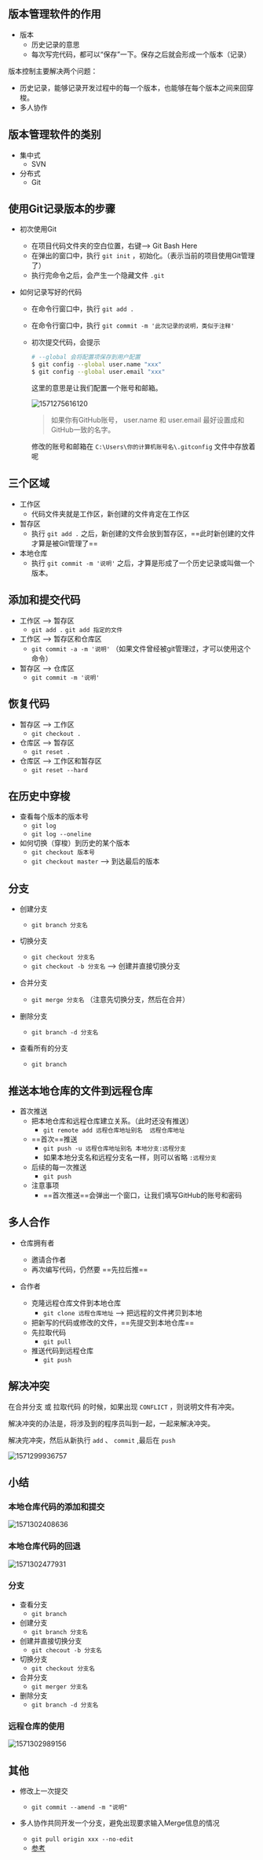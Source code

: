 ## 版本管理软件的作用

- 版本
    - 历史记录的意思
    - 每次写完代码，都可以“保存”一下。保存之后就会形成一个版本（记录）

版本控制主要解决两个问题：

- 历史记录，能够记录开发过程中的每一个版本，也能够在每个版本之间来回穿梭。
- 多人协作

## 版本管理软件的类别

- 集中式
    - SVN
- 分布式
    - Git

## 使用Git记录版本的步骤

- 初次使用Git
    - 在项目代码文件夹的空白位置，右键--> Git Bash Here
    - 在弹出的窗口中，执行 `git init` ，初始化。（表示当前的项目使用Git管理了）
    - 执行完命令之后，会产生一个隐藏文件 `.git`

- 如何记录写好的代码

    - 在命令行窗口中，执行 `git add .`
    - 在命令行窗口中，执行 `git commit -m '此次记录的说明，类似于注释'`

    - 初次提交代码，会提示

        ```bash
        # --global 会将配置项保存到用户配置
        $ git config --global user.name "xxx"
        $ git config --global user.email "xxx"
        ```

        这里的意思是让我们配置一个账号和邮箱。

        ![1571275616120](Git课堂笔记.assets/1571275616120.png)

        > 如果你有GitHub账号， user.name 和 user.email 最好设置成和GitHub一致的名字。

        修改的账号和邮箱在 `C:\Users\你的计算机账号名\.gitconfig` 文件中存放着呢

## 三个区域

- 工作区
    - 代码文件夹就是工作区，新创建的文件肯定在工作区
- 暂存区
    - 执行 `git add .` 之后，新创建的文件会放到暂存区，==此时新创建的文件才算是被Git管理了==
- 本地仓库
    - 执行 `git commit -m '说明'` 之后，才算是形成了一个历史记录或叫做一个版本。

## 添加和提交代码

- 工作区 --> 暂存区
    - `git add .`    `git add 指定的文件`
- 工作区 --> 暂存区和仓库区
    - `git commit -a -m '说明'`  （如果文件曾经被git管理过，才可以使用这个命令）
- 暂存区 --> 仓库区
    - `git commit -m '说明'`

## 恢复代码

- 暂存区 --> 工作区
    - `git checkout .`
- 仓库区 --> 暂存区
    - `git reset .`
- 仓库区 --> 工作区和暂存区
    -  `git reset --hard`

## 在历史中穿梭

- 查看每个版本的版本号
    - `git log`
    - `git log --oneline`
- 如何切换（穿梭）到历史的某个版本
    - `git checkout 版本号`
    - `git checkout master` --> 到达最后的版本

## 分支

- 创建分支
    - `git branch 分支名`
- 切换分支
    - `git checkout 分支名`
    - `git checkout -b 分支名` --> 创建并直接切换分支
- 合并分支
    - `git merge 分支名` （注意先切换分支，然后在合并）
- 删除分支
    -  `git branch -d 分支名`

- 查看所有的分支
    - `git branch`



## 推送本地仓库的文件到远程仓库

- 首次推送
    - 把本地仓库和远程仓库建立关系。（此时还没有推送）
        - `git remote add 远程仓库地址别名  远程仓库地址`
    - ==首次==推送
        - `git push -u 远程仓库地址别名 本地分支:远程分支`
        - 如果本地分支名和远程分支名一样，则可以省略 `:远程分支`
    - 后续的每一次推送
        - `git push`
    - 注意事项
        - ==首次推送==会弹出一个窗口，让我们填写GitHub的账号和密码

## 多人合作

- 仓库拥有者
    - 邀请合作者
    - 再次编写代码，仍然要 ==先拉后推==

- 合作者
    - 克隆远程仓库文件到本地仓库
        - `git clone 远程仓库地址` --> 把远程的文件拷贝到本地
    - 把新写的代码或修改的文件，==先提交到本地仓库==
    - 先拉取代码 
        - `git pull`
    - 推送代码到远程仓库
        - `git push`

## 解决冲突

在合并分支 或 拉取代码 的时候，如果出现 `CONFLICT` ，则说明文件有冲突。

解决冲突的办法是，将涉及到的程序员叫到一起，一起来解决冲突。

解决完冲突，然后从新执行 `add` 、 `commit` ,最后在 `push`

![1571299936757](Git课堂笔记.assets/1571299936757.png)

## 小结

### 本地仓库代码的添加和提交

![1571302408636](Git课堂笔记.assets/1571302408636.png)

### 本地仓库代码的回退

![1571302477931](Git课堂笔记.assets/1571302477931.png)

### 分支

- 查看分支
    - `git branch`
- 创建分支
    - `git branch 分支名`
- 创建并直接切换分支
    - `git checout -b 分支名`
- 切换分支
    - `git checkout 分支名`
- 合并分支
    - `git merger 分支名`
- 删除分支
    - `git branch -d 分支名`

### 远程仓库的使用

![1571302989156](Git课堂笔记.assets/1571302989156.png)

## 其他

- 修改上一次提交
  - `git commit --amend -m "说明"`

- 多人协作共同开发一个分支，避免出现要求输入Merge信息的情况
  - `git pull origin xxx --no-edit`
  - [参考](<https://blog.csdn.net/weixin_44061993/article/details/88977644?depth_1-utm_source=distribute.pc_relevant.none-task&utm_source=distribute.pc_relevant.none-task>)